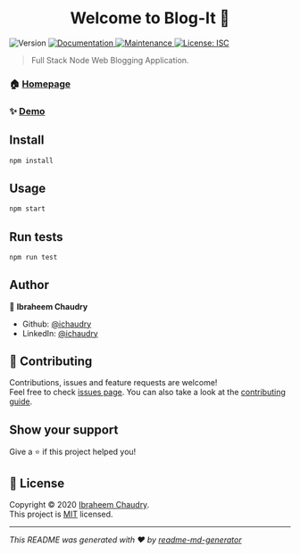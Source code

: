<h1 align="center">Welcome to Blog-It 👋</h1>
<p>
  <img alt="Version" src="https://img.shields.io/badge/version-1.0.0-blue.svg?cacheSeconds=2592000" />
  <a href="https://github.com/ichaudry/blog-it#readme" target="_blank">
    <img alt="Documentation" src="https://img.shields.io/badge/documentation-yes-brightgreen.svg" />
  </a>
  <a href="https://github.com/ichaudry/blog-it/graphs/commit-activity" target="_blank">
    <img alt="Maintenance" src="https://img.shields.io/badge/Maintained%3F-yes-green.svg" />
  </a>
  <a href="https://github.com/ichaudry/blog-it/blob/master/LICENSE" target="_blank">
    <img alt="License: ISC" src="https://img.shields.io/github/license/ichaudry/Blog-It" />
  </a>
</p>

> Full Stack Node Web Blogging Application.

### 🏠 [Homepage](https://github.com/ichaudry/blog-it#readme)

### ✨ [Demo](https://blog-it-nodejs.herokuapp.com/profile/ibraheem)

## Install

```sh
npm install
```

## Usage

```sh
npm start
```

## Run tests

```sh
npm run test
```

## Author

👤 **Ibraheem Chaudry**

* Github: [@ichaudry](https://github.com/ichaudry)
* LinkedIn: [@ichaudry](https://linkedin.com/in/ichaudry)

## 🤝 Contributing

Contributions, issues and feature requests are welcome!<br />Feel free to check [issues page](https://github.com/ichaudry/blog-it/issues). You can also take a look at the [contributing guide](https://github.com/ichaudry/blog-it/blob/master/CONTRIBUTING.md).

## Show your support

Give a ⭐️ if this project helped you!

## 📝 License

Copyright © 2020 [Ibraheem Chaudry](https://github.com/ichaudry).<br />
This project is [MIT](https://github.com/ichaudry/blog-it/blob/master/LICENSE) licensed.

***
_This README was generated with ❤️ by [readme-md-generator](https://github.com/kefranabg/readme-md-generator)_
